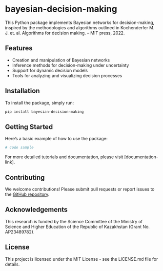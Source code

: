 # bayesian-decision-making
This Python package implements Bayesian networks for decision-making, inspired by the methodologies and algorithms outlined in Kochenderfer M. J. et. al. Algorithms for decision making. – MIT press, 2022.

## Features

- Creation and manipulation of Bayesian networks
- Inference methods for decision-making under uncertainty
- Support for dynamic decision models
- Tools for analyzing and visualizing decision processes

## Installation

To install the package, simply run:

```bash
pip install bayesian-decision-making
```

## Getting Started

Here’s a basic example of how to use the package:

```python
# code sample
```

For more detailed tutorials and documentation, please visit [documentation-link].

## Contributing

We welcome contributions! Please submit pull requests or report issues to the [GitHub repository](repository-link).

## Acknowledgements

This research is funded by the Science Committee of the Ministry of Science and Higher Education of the Republic of Kazakhstan (Grant No. AP23489782).

## License

This project is licensed under the MIT License - see the LICENSE.md file for details.
